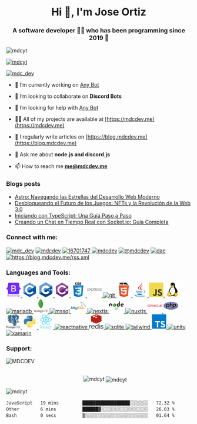 <h1 align="center">Hi 👋, I'm Jose Ortiz</h1>
<h3 align="center">A software developer 👨‍💻 who has been programming since 2019 🚀</h3>

<p align="left"> <img src="https://komarev.com/ghpvc/?username=mdcyt&label=Profile%20views&color=0e75b6&style=flat" alt="mdcyt" /> </p>

<p align="left"> <a href="https://github.com/ryo-ma/github-profile-trophy"><img src="https://github-profile-trophy.vercel.app/?username=mdcyt" alt="mdcyt" /></a> </p>

<p align="left"> <a href="https://twitter.com/mdc_dev" target="blank"><img src="https://img.shields.io/twitter/follow/mdc_dev?logo=twitter&style=for-the-badge" alt="mdc_dev" /></a> </p>

- 🔭 I’m currently working on [Any Bot](https://github.com/MDCYT/Any-Bot)

- 👯 I’m looking to collaborate on **Discord Bots**

- 🤝 I’m looking for help with [Any Bot](https://github.com/MDCYT/Any-Bot)

- 👨‍💻 All of my projects are available at [https://mdcdev.me](https://mdcdev.me)

- 📝 I regularly write articles on [https://blog.mdcdev.me](https://blog.mdcdev.me)

- 💬 Ask me about **node.js and discord.js**

- 📫 How to reach me **me@mdcdev.me**

### Blogs posts
<!-- BLOG-POST-LIST:START -->
- [Astro: Navegando las Estrellas del Desarrollo Web Moderno](https://blog.mdcdev.me/astro-navegando-las-estrellas-del-desarrollo-web-moderno)
- [Desbloqueando el Futuro de los Juegos: NFTs y la Revolución de la Web 3.0](https://blog.mdcdev.me/desbloqueando-el-futuro-de-los-juegos-nfts-y-la-revolucion-de-la-web-30)
- [Iniciando con TypeScript: Una Guía Paso a Paso](https://blog.mdcdev.me/iniciando-con-typescript-una-guia-paso-a-paso)
- [Creando un Chat en Tiempo Real con Socket.io: Guía Completa](https://blog.mdcdev.me/creando-un-chat-en-tiempo-real-con-socketio-guia-completa)
<!-- BLOG-POST-LIST:END -->

<h3 align="left">Connect with me:</h3>
<p align="left">
<a href="https://twitter.com/mdc_dev" target="blank"><img align="center" src="https://raw.githubusercontent.com/rahuldkjain/github-profile-readme-generator/master/src/images/icons/Social/twitter.svg" alt="mdc_dev" height="30" width="40" /></a>
<a href="https://linkedin.com/in/mdcdev" target="blank"><img align="center" src="https://raw.githubusercontent.com/rahuldkjain/github-profile-readme-generator/master/src/images/icons/Social/linked-in-alt.svg" alt="mdcdev" height="30" width="40" /></a>
<a href="https://stackoverflow.com/users/16701747" target="blank"><img align="center" src="https://raw.githubusercontent.com/rahuldkjain/github-profile-readme-generator/master/src/images/icons/Social/stack-overflow.svg" alt="16701747" height="30" width="40" /></a>
<a href="https://instagram.com/mdcdev" target="blank"><img align="center" src="https://raw.githubusercontent.com/rahuldkjain/github-profile-readme-generator/master/src/images/icons/Social/instagram.svg" alt="mdcdev" height="30" width="40" /></a>
<a href="https://www.youtube.com/c/@mdcdev" target="blank"><img align="center" src="https://raw.githubusercontent.com/rahuldkjain/github-profile-readme-generator/master/src/images/icons/Social/youtube.svg" alt="@mdcdev" height="30" width="40" /></a>
<a href="https://discord.gg/dae" target="blank"><img align="center" src="https://raw.githubusercontent.com/rahuldkjain/github-profile-readme-generator/master/src/images/icons/Social/discord.svg" alt="dae" height="30" width="40" /></a>
<a href="/https://blog.mdcdev.me/rss.xml" target="blank"><img align="center" src="https://raw.githubusercontent.com/rahuldkjain/github-profile-readme-generator/master/src/images/icons/Social/rss.svg" alt="https://blog.mdcdev.me/rss.xml" height="30" width="40" /></a>
</p>

<h3 align="left">Languages and Tools:</h3>
<p align="left"> <a href="https://getbootstrap.com" target="_blank" rel="noreferrer"> <img src="https://raw.githubusercontent.com/devicons/devicon/master/icons/bootstrap/bootstrap-plain-wordmark.svg" alt="bootstrap" width="40" height="40"/> </a> <a href="https://www.cprogramming.com/" target="_blank" rel="noreferrer"> <img src="https://raw.githubusercontent.com/devicons/devicon/master/icons/c/c-original.svg" alt="c" width="40" height="40"/> </a> <a href="https://www.w3schools.com/cpp/" target="_blank" rel="noreferrer"> <img src="https://raw.githubusercontent.com/devicons/devicon/master/icons/cplusplus/cplusplus-original.svg" alt="cplusplus" width="40" height="40"/> </a> <a href="https://www.w3schools.com/cs/" target="_blank" rel="noreferrer"> <img src="https://raw.githubusercontent.com/devicons/devicon/master/icons/csharp/csharp-original.svg" alt="csharp" width="40" height="40"/> </a> <a href="https://www.w3schools.com/css/" target="_blank" rel="noreferrer"> <img src="https://raw.githubusercontent.com/devicons/devicon/master/icons/css3/css3-original-wordmark.svg" alt="css3" width="40" height="40"/> </a> <a href="https://expressjs.com" target="_blank" rel="noreferrer"> <img src="https://raw.githubusercontent.com/devicons/devicon/master/icons/express/express-original-wordmark.svg" alt="express" width="40" height="40"/> </a> <a href="https://git-scm.com/" target="_blank" rel="noreferrer"> <img src="https://www.vectorlogo.zone/logos/git-scm/git-scm-icon.svg" alt="git" width="40" height="40"/> </a> <a href="https://www.w3.org/html/" target="_blank" rel="noreferrer"> <img src="https://raw.githubusercontent.com/devicons/devicon/master/icons/html5/html5-original-wordmark.svg" alt="html5" width="40" height="40"/> </a> <a href="https://www.java.com" target="_blank" rel="noreferrer"> <img src="https://raw.githubusercontent.com/devicons/devicon/master/icons/java/java-original.svg" alt="java" width="40" height="40"/> </a> <a href="https://developer.mozilla.org/en-US/docs/Web/JavaScript" target="_blank" rel="noreferrer"> <img src="https://raw.githubusercontent.com/devicons/devicon/master/icons/javascript/javascript-original.svg" alt="javascript" width="40" height="40"/> </a> <a href="https://www.linux.org/" target="_blank" rel="noreferrer"> <img src="https://raw.githubusercontent.com/devicons/devicon/master/icons/linux/linux-original.svg" alt="linux" width="40" height="40"/> </a> <a href="https://mariadb.org/" target="_blank" rel="noreferrer"> <img src="https://www.vectorlogo.zone/logos/mariadb/mariadb-icon.svg" alt="mariadb" width="40" height="40"/> </a> <a href="https://www.mongodb.com/" target="_blank" rel="noreferrer"> <img src="https://raw.githubusercontent.com/devicons/devicon/master/icons/mongodb/mongodb-original-wordmark.svg" alt="mongodb" width="40" height="40"/> </a> <a href="https://www.microsoft.com/en-us/sql-server" target="_blank" rel="noreferrer"> <img src="https://www.svgrepo.com/show/303229/microsoft-sql-server-logo.svg" alt="mssql" width="40" height="40"/> </a> <a href="https://www.mysql.com/" target="_blank" rel="noreferrer"> <img src="https://raw.githubusercontent.com/devicons/devicon/master/icons/mysql/mysql-original-wordmark.svg" alt="mysql" width="40" height="40"/> </a> <a href="https://nextjs.org/" target="_blank" rel="noreferrer"> <img src="https://cdn.worldvectorlogo.com/logos/nextjs-2.svg" alt="nextjs" width="40" height="40"/> </a> <a href="https://nodejs.org" target="_blank" rel="noreferrer"> <img src="https://raw.githubusercontent.com/devicons/devicon/master/icons/nodejs/nodejs-original-wordmark.svg" alt="nodejs" width="40" height="40"/> </a> <a href="https://nuxtjs.org/" target="_blank" rel="noreferrer"> <img src="https://www.vectorlogo.zone/logos/nuxtjs/nuxtjs-icon.svg" alt="nuxtjs" width="40" height="40"/> </a> <a href="https://www.oracle.com/" target="_blank" rel="noreferrer"> <img src="https://raw.githubusercontent.com/devicons/devicon/master/icons/oracle/oracle-original.svg" alt="oracle" width="40" height="40"/> </a> <a href="https://www.php.net" target="_blank" rel="noreferrer"> <img src="https://raw.githubusercontent.com/devicons/devicon/master/icons/php/php-original.svg" alt="php" width="40" height="40"/> </a> <a href="https://www.postgresql.org" target="_blank" rel="noreferrer"> <img src="https://raw.githubusercontent.com/devicons/devicon/master/icons/postgresql/postgresql-original-wordmark.svg" alt="postgresql" width="40" height="40"/> </a> <a href="https://www.python.org" target="_blank" rel="noreferrer"> <img src="https://raw.githubusercontent.com/devicons/devicon/master/icons/python/python-original.svg" alt="python" width="40" height="40"/> </a> <a href="https://reactjs.org/" target="_blank" rel="noreferrer"> <img src="https://raw.githubusercontent.com/devicons/devicon/master/icons/react/react-original-wordmark.svg" alt="react" width="40" height="40"/> </a> <a href="https://reactnative.dev/" target="_blank" rel="noreferrer"> <img src="https://reactnative.dev/img/header_logo.svg" alt="reactnative" width="40" height="40"/> </a> <a href="https://redis.io" target="_blank" rel="noreferrer"> <img src="https://raw.githubusercontent.com/devicons/devicon/master/icons/redis/redis-original-wordmark.svg" alt="redis" width="40" height="40"/> </a> <a href="https://www.sqlite.org/" target="_blank" rel="noreferrer"> <img src="https://www.vectorlogo.zone/logos/sqlite/sqlite-icon.svg" alt="sqlite" width="40" height="40"/> </a> <a href="https://tailwindcss.com/" target="_blank" rel="noreferrer"> <img src="https://www.vectorlogo.zone/logos/tailwindcss/tailwindcss-icon.svg" alt="tailwind" width="40" height="40"/> </a> <a href="https://www.typescriptlang.org/" target="_blank" rel="noreferrer"> <img src="https://raw.githubusercontent.com/devicons/devicon/master/icons/typescript/typescript-original.svg" alt="typescript" width="40" height="40"/> </a> <a href="https://unity.com/" target="_blank" rel="noreferrer"> <img src="https://www.vectorlogo.zone/logos/unity3d/unity3d-icon.svg" alt="unity" width="40" height="40"/> </a> <a href="https://dotnet.microsoft.com/apps/xamarin" target="_blank" rel="noreferrer"> <img src="https://raw.githubusercontent.com/detain/svg-logos/780f25886640cef088af994181646db2f6b1a3f8/svg/xamarin.svg" alt="xamarin" width="40" height="40"/> </a> </p>

<h3 align="left">Support:</h3>
<p><a href="https://ko-fi.com/MDCDEV"> <img align="left" src="https://cdn.ko-fi.com/cdn/kofi3.png?v=3" height="50" width="210" alt="MDCDEV" /></a></p><br><br>

<p><img align="left" src="https://github-readme-stats.vercel.app/api/top-langs?username=mdcyt&show_icons=true&locale=en&layout=compact" alt="mdcyt" /></p>

<p>&nbsp;<img align="center" src="https://github-readme-stats.vercel.app/api?username=mdcyt&show_icons=true&locale=en" alt="mdcyt" /></p>

<p><img align="center" src="https://github-readme-streak-stats.herokuapp.com/?user=mdcyt&" alt="mdcyt" /></p>

<!--START_SECTION:waka-->

```txt
JavaScript   19 mins         ██████████████████░░░░░░░   72.32 %
Other        6 mins          ██████▓░░░░░░░░░░░░░░░░░░   26.03 %
Bash         0 secs          ▒░░░░░░░░░░░░░░░░░░░░░░░░   01.64 %
```

<!--END_SECTION:waka-->
